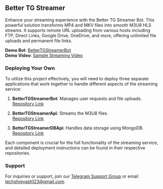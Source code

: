 ## Better TG Streamer

Enhance your streaming experience with the Better TG Streamer Bot. This powerful solution transforms MP4 and MKV files into smooth M3U8 HLS streams. It supports remote URL uploading from various hosts including FTP, Direct Links, Google Drive, OneDrive, and more, offering unlimited file uploads and permanent file links.

**Demo Bot**: [BetterTGStreamerBot](https://telegram.me/BetterTGStreamerBot)  
**Demo Video**: [Sample Streaming Video](https://stream.techzbots.co/embed/KUEBFRGUML/master_c1.m3u8)

### Deploying Your Own

To utilize this project effectively, you will need to deploy three separate applications that work together to handle different aspects of the streaming service:

1. **BetterTGStreamerBot**: Manages user requests and file uploads.  
   [Repository Link](./bot)

2. **BetterTGStreamerApi**: Streams the M3U8 files.  
   [Repository Link](./api)

3. **BetterTGStreamerDBApi**: Handles data storage using MongoDB.  
   [Repository Link](./db)

Each component is crucial for the full functionality of the streaming service, and detailed deployment instructions can be found in their respective repositories.

### Support

For inquiries or support, join our [Telegram Support Group](https://telegram.me/TechZBots_Support) or email [techshreyash123@gmail.com](mailto:techshreyash123@gmail.com).